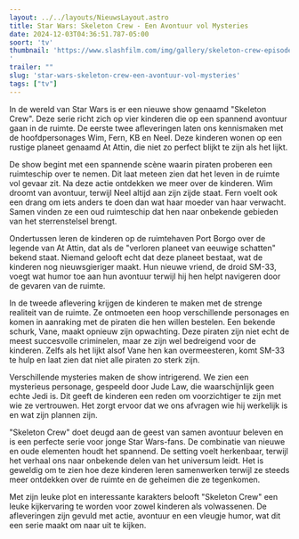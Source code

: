 ```yaml
---
layout: ../../layouts/NieuwsLayout.astro
title: Star Wars: Skeleton Crew - Een Avontuur vol Mysteries
date: 2024-12-03T04:36:51.787-05:00
soort: 'tv'
thumbnail: 'https://www.slashfilm.com/img/gallery/skeleton-crew-episode-2-brings-back-a-forgotten-star-wars-character-from-the-mandalorian/l-intro-1732834554.jpg
'
trailer: ""
slug: 'star-wars-skeleton-crew-een-avontuur-vol-mysteries'
tags: ["tv"]
---
```


In de wereld van Star Wars is er een nieuwe show genaamd "Skeleton Crew". Deze
serie richt zich op vier kinderen die op een spannend avontuur gaan in de
ruimte. De eerste twee afleveringen laten ons kennismaken met de hoofdpersonages
Wim, Fern, KB en Neel. Deze kinderen wonen op een rustige planeet genaamd At
Attin, die niet zo perfect blijkt te zijn als het lijkt.

De show begint met een spannende scène waarin piraten proberen een ruimteschip
over te nemen. Dit laat meteen zien dat het leven in de ruimte vol gevaar zit.
Na deze actie ontdekken we meer over de kinderen. Wim droomt van avontuur,
terwijl Neel altijd aan zijn zijde staat. Fern voelt ook een drang om iets
anders te doen dan wat haar moeder van haar verwacht. Samen vinden ze een oud
ruimteschip dat hen naar onbekende gebieden van het sterrenstelsel brengt.

Ondertussen leren de kinderen op de ruimtehaven Port Borgo over de legende van
At Attin, dat als de "verloren planeet van eeuwige schatten" bekend staat.
Niemand gelooft echt dat deze planeet bestaat, wat de kinderen nog
nieuwsgieriger maakt. Hun nieuwe vriend, de droid SM-33, voegt wat humor toe aan
hun avontuur terwijl hij hen helpt navigeren door de gevaren van de ruimte.

In de tweede aflevering krijgen de kinderen te maken met de strenge realiteit
van de ruimte. Ze ontmoeten een hoop verschillende personages en komen in
aanraking met de piraten die hen willen bestelen. Een bekende schurk, Vane,
maakt opnieuw zijn opwachting. Deze piraten zijn niet echt de meest succesvolle
criminelen, maar ze zijn wel bedreigend voor de kinderen. Zelfs als het lijkt
alsof Vane hen kan overmeesteren, komt SM-33 te hulp en laat zien dat niet alle
piraten zo sterk zijn.

Verschillende mysteries maken de show intrigerend. We zien een mysterieus
personage, gespeeld door Jude Law, die waarschijnlijk geen echte Jedi is. Dit
geeft de kinderen een reden om voorzichtiger te zijn met wie ze vertrouwen. Het
zorgt ervoor dat we ons afvragen wie hij werkelijk is en wat zijn plannen zijn.

"Skeleton Crew" doet deugd aan de geest van samen avontuur beleven en is een
perfecte serie voor jonge Star Wars-fans. De combinatie van nieuwe en oude
elementen houdt het spannend. De setting voelt herkenbaar, terwijl het verhaal
ons naar onbekende delen van het universum leidt. Het is geweldig om te zien hoe
deze kinderen leren samenwerken terwijl ze steeds meer ontdekken over de ruimte
en de geheimen die ze tegenkomen.

Met zijn leuke plot en interessante karakters belooft "Skeleton Crew" een leuke
kijkervaring te worden voor zowel kinderen als volwassenen. De afleveringen zijn
gevuld met actie, avontuur en een vleugje humor, wat dit een serie maakt om naar
uit te kijken.